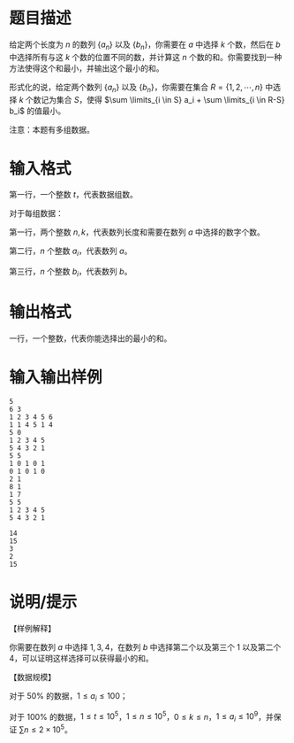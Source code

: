 # 题目描述

给定两个长度为 $n$ 的数列 $\{a_n \}$ 以及 $\{b_n \}$，你需要在 $a$ 中选择 $k$ 个数，然后在 $b$ 中选择所有与这 $k$ 个数的位置不同的数，并计算这 $n$ 个数的和。你需要找到一种方法使得这个和最小，并输出这个最小的和。

形式化的说，给定两个数列 $\{a_n \}$ 以及 $\{b_n \}$，你需要在集合 $R=\{1,2,\cdots,n \}$ 中选择 $k$ 个数记为集合 $S$，使得 $\sum \limits_{i \in S} a_i + \sum \limits_{i \in R-S} b_i$ 的值最小。

注意：本题有多组数据。

# 输入格式

第一行，一个整数 $t$，代表数据组数。

对于每组数据：

第一行，两个整数 $n,k$，代表数列长度和需要在数列 $a$ 中选择的数字个数。

第二行，$n$ 个整数 $a_i$，代表数列 $a$。

第三行，$n$ 个整数 $b_i$，代表数列 $b$。

# 输出格式

一行，一个整数，代表你能选择出的最小的和。

# 输入输出样例

```input1
5
6 3
1 2 3 4 5 6
1 1 4 5 1 4
5 0
1 2 3 4 5
5 4 3 2 1
5 5
1 0 1 0 1
0 1 0 1 0
2 1
8 1
1 7
5 5
1 2 3 4 5
5 4 3 2 1
```

```output1
14
15
3
2
15
```

# 说明/提示

【样例解释】

你需要在数列 $a$ 中选择 $1,3,4$，在数列 $b$ 中选择第二个以及第三个 $1$ 以及第二个 $4$，可以证明这样选择可以获得最小的和。

【数据规模】

对于 $50 \%$ 的数据，$1 \leq a_i \leq 100$；

对于 $100 \%$ 的数据，$1 \leq t \leq {10}^5$，$1 \leq n \leq {10}^5$，$0 \leq k \leq n$，$1 \leq a_i \leq {10}^9$，并保证 $\sum n \leq 2 \times {10}^5$。
